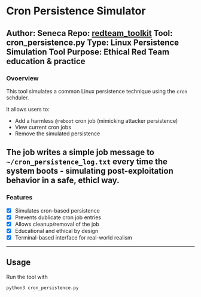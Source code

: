 # Cron Persistence Simulator

**Author:** Seneca
**Repo:** [redteam_toolkit](https://github.com/Jordanjohnson1999/redteam-toolkit)
**Tool:** cron_persistence.py
**Type:** Linux Persistence Simulation Tool
**Purpose:** Ethical Red Team education & practice
---

### Ovoerview

This tool simulates a common Linux persistence technique using the `cron` schduler.

It allows users to:
- Add a harmless `@reboot` cron job (mimicking attacker persistence)
- View current cron jobs
- Remove the simulated persistence

The job writes a simple job message to `~/cron_persistence_log.txt` every time the system boots - simulating post-exploitation behavior in a safe, ethicl way.
---

### Features
- [x] Simulates cron-based persistence
- [x] Prevents dublicate cron job entries
- [x] Allows cleanup/removal of the job
- [x] Educational and ethical by design
- [x] Terminal-based interface for real-world realism
---

## Usage
Run the tool with

```bash
python3 cron_persistence.py
